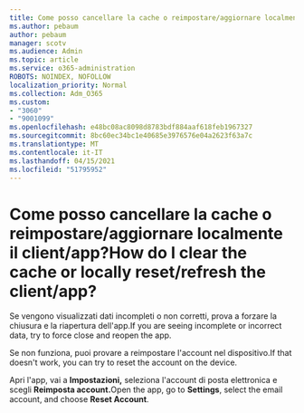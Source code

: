 ```yaml
---
title: Come posso cancellare la cache o reimpostare/aggiornare localmente il client/app?
ms.author: pebaum
author: pebaum
manager: scotv
ms.audience: Admin
ms.topic: article
ms.service: o365-administration
ROBOTS: NOINDEX, NOFOLLOW
localization_priority: Normal
ms.collection: Adm_O365
ms.custom:
- "3060"
- "9001099"
ms.openlocfilehash: e48bc08ac8098d8783bdf884aaf618feb1967327
ms.sourcegitcommit: 8bc60ec34bc1e40685e3976576e04a2623f63a7c
ms.translationtype: MT
ms.contentlocale: it-IT
ms.lasthandoff: 04/15/2021
ms.locfileid: "51795952"
---
```

# <a name="how-do-i-clear-the-cache-or-locally-resetrefresh-the-clientapp"></a><span data-ttu-id="38810-102">Come posso cancellare la cache o reimpostare/aggiornare localmente il client/app?</span><span class="sxs-lookup"><span data-stu-id="38810-102">How do I clear the cache or locally reset/refresh the client/app?</span></span>

<span data-ttu-id="38810-103">Se vengono visualizzati dati incompleti o non corretti, prova a forzare la chiusura e la riapertura dell'app.</span><span class="sxs-lookup"><span data-stu-id="38810-103">If you are seeing incomplete or incorrect data, try to force close and reopen the app.</span></span>  

<span data-ttu-id="38810-104">Se non funziona, puoi provare a reimpostare l'account nel dispositivo.</span><span class="sxs-lookup"><span data-stu-id="38810-104">If that doesn't work, you can try to reset the account on the device.</span></span>
 
<span data-ttu-id="38810-105">Apri l'app, vai a **Impostazioni,** seleziona l'account di posta elettronica e scegli **Reimposta account.**</span><span class="sxs-lookup"><span data-stu-id="38810-105">Open the app, go to **Settings**, select the email account, and choose **Reset Account**.</span></span>